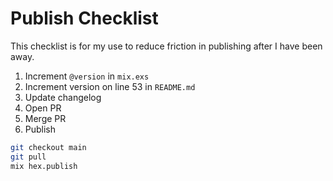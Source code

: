 # Publish Checklist

This checklist is for my use to reduce friction in publishing after I have been away.

1. Increment `@version` in `mix.exs`
2. Increment version on line 53 in `README.md`
3. Update changelog
4. Open PR
5. Merge PR
6. Publish

```bash
git checkout main
git pull
mix hex.publish
```
